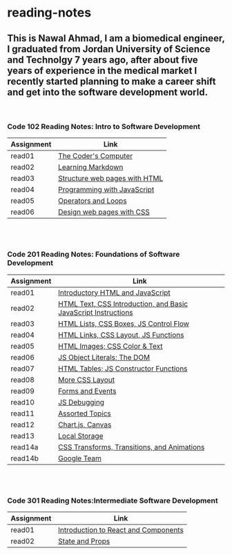 # reading-notes


## This is Nawal Ahmad, I am a biomedical engineer, I graduated from Jordan University of Science and Technolgy 7 years ago, after about five years of experience in the medical market I recently started planning to make a career shift and get into the software development world.

<br />

### Code 102 Reading Notes: Intro to Software Development

|Assignment     | Link                                          |
|----------     | ----------------------------------------------|
|read01         |[The Coder's Computer](read01.md)              |
|read02         |[Learning Markdown](read02.md)                 |
|read03         |[Structure web pages with HTML](read03.md)     |
|read04         |[Programming with JavaScript](read04.md)       |
|read05         |[Operators and Loops](read05.md)               |
|read06         |[Design web pages with CSS](read06.md)         |


<br />
<br />

### Code 201 Reading Notes: Foundations of Software Development

|Assignment     | Link                                                                           |
|----------     | -------------------------------------------------------------------------------|
|read01         |[Introductory HTML and JavaScript](201/read01.md)                               |
|read02         |[HTML Text, CSS Introduction, and Basic JavaScript Instructions](201/read02.md) |
|read03         |[HTML Lists, CSS Boxes, JS Control Flow](201/read03.md)                         |
|read04         |[HTML Links, CSS Layout, JS Functions](201/read04.md)                           |
|read05         |[HTML Images; CSS Color & Text](201/read05.md)                                  |
|read06         |[JS Object Literals; The DOM](201/read06.md)                                    |
|read07         |[HTML Tables; JS Constructor Functions](201/read07.md)                          |
|read08         |[More CSS Layout](201/read08.md)                                                |
|read09         |[Forms and Events](201/read09.md)                                               |
|read10         |[JS Debugging](201/read10.md)                                                   |
|read11         |[Assorted Topics](201/read11.md)                                                |
|read12         |[Chart.js, Canvas](201/read12.md)                                               |
|read13         |[Local Storage](201/read13.md)                                                  |
|read14a        |[CSS Transforms, Transitions, and Animations](201/read14a.md)                   |
|read14b        |[Google Team](201/read14b.md)                                                   |


<br />
<br />

### Code 301 Reading Notes:Intermediate Software Development

|Assignment     | Link                                                                           |
|----------     | -------------------------------------------------------------------------------|
|read01         |[Introduction to React and Components](301/read01.md)                           |
|read02         |[State and Props](301/read02.md)                                                |
